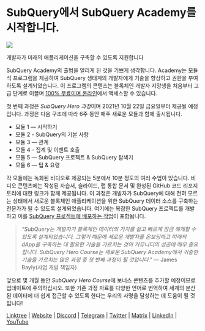 # SubQuery에서 SubQuery Academy를 시작합니다.

![](https://miro.medium.com/max/700/1*5zmCSCrmqL2gGE-BP_6rDQ.png)

개발자가 미래의 애플리케이션을 구축할 수 있도록 지원합니다

SubQuery Academy의 출범을 알리게 된 것을 기쁘게 생각합니다. Academy는 모듈식 프로그램을 제공하여 SubQuery 생태계의 개발자에게 기술을 향상하고 권한을 부여하도록 설계되었습니다. 이 프로그램의 콘텐츠는 블록체인 개발자 지망생을 처음부터 고급 단계로 이끌며 [100% 무료이며 온라인](https://doc.subquery.network/)에서 액세스할 수 있습니다.

첫 번째 과정은 *SubQuery Hero 과정*이며 2021년 10월 22일 금요일부터 제공될 예정입니다. 과정은 다음 구조에 따라 6주 동안 매주 새로운 모듈과 함께 출시됩니다.

-   모듈 1 — 시작하기
-   모듈 2 - SubQuery의 기본 사항
-   모듈 3 — 관계
-   모듈 4 - 집계 및 이벤트 호출
-   모듈 5 — SubQuery 프로젝트 & SubQuery 탐색기
-   모듈 6 — 팁 & 요령

각 모듈에는 녹화된 비디오로 제공되는 5분에서 10분 정도의 여러 수업이 있습니다. 비디오 콘텐츠에는 작성된 자습서, 슬라이드, 랩 통합 문서 및 완성된 GitHub 코드 리포지토리에 대한 링크가 함께 제공됩니다. 이 과정은 개발자가 SubQuery에 대해 전혀 모르는 상태에서 새로운 블록체인 애플리케이션을 위한 SubQuery 데이터 소스를 구축하는 전문가가 될 수 있도록 설계되었습니다. 여기에는 복잡한 SubQuery 프로젝트를 개발하고 이를 [SubQuery 프로젝트에 배포하는 작업](https://project.subquery.network/)이 포함됩니다.
> *“SubQuery는 개발자가 블록체인 데이터의 가치를 쉽고 빠르게 잠금 해제할 수 있도록 설계되었습니다. 그렇기 때문에 새로운 개발자를 온보딩하고 미래의 dApp을 구축하는 데 필요한 기술을 가르치는 것이 커뮤니티의 성공에 매우 중요합니다. SubQuery Hero Course는 새로운 SubQuery Academy에서 귀중한 기술을 가르치는 많은 과정 중 첫 번째 과정이 될 것입니다."* — James Bayly(사업 개발 책임자)

앞으로 몇 개월 동안 *SubQuery Hero Course*에 보너스 콘텐츠를 추가할 예정이므로 업데이트에 주의하십시오. 또한 기존 과정 자료를 다양한 언어로 번역하여 세계의 분산된 데이터에 더 쉽게 접근할 수 있도록 한다는 우리의 사명을 달성하는 데 도움이 될 것입니다!

[Linktree](https://linktr.ee/subquerynetwork)  |  [Website](https://subquery.network/)  |  [Discord](https://discord.com/invite/78zg8aBSMG)  |  [Telegram](https://t.me/subquerynetwork)  |  [Twitter](https://twitter.com/subquerynetwork)  |  [Matrix](https://matrix.to/#/#subquery:matrix.org)  |  [LinkedIn](https://www.linkedin.com/company/subquery)  |  [YouTube](https://www.youtube.com/channel/UCi1a6NUUjegcLHDFLr7CqLw)
